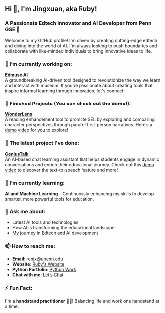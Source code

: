 ## Hi 👋, I'm Jingxuan, aka Ruby!  

### A Passionate **Edtech Innovator** and **AI Developer** from **Penn GSE** 🚀

Welcome to my GitHub profile! I'm driven by creating cutting-edge edtech and diving into the world of AI. I'm always looking to push boundaries and collaborate with like-minded individuals to bring innovative ideas to life. 

### 🔭 **I’m currently working on:**

**[Edmuse AI](https://drive.google.com/file/d/1YXHZisCBtXSicrBWLMO1f958eNmsk1Kw/view?usp=sharing)**  
A groundbreaking AI-driven tool designed to revolutionize the way we learn and interact with museum. If you're passionate about creating tools that inspire informal learning through innovation, let's connect!

### 🎥 **Finished Projects (You can check out the demo!):**  

**[WonderLens](https://docs.google.com/presentation/d/1kyOQ5iugxdEiIgN9TB73dkVqReGhTQHqvHPNb94MMFw/edit#slide=id.g2d691d113be_0_86)**  
A reading enhancement tool to promote SEL by exploring and comparing character perspectives through parallel first-person narratives. Here’s a [demo video](https://www.youtube.com/watch?v=ShKRdSGEL58) for you to explore!

### 💼 **The latest project I've done:**  
**[GeniusTalk](https://github.com/renjx0425/GeniusTalk)**  
An AI-based chat learning assistant that helps students engage in dynamic conversations and enrich their educational journey. Check out this [demo video](https://drive.google.com/file/d/19aNjthw7kfhxsqy2CfLNakI2lrSS7SMI/view?usp=sharing) to discover the text-to-speech feature and more!

### 🌱 **I’m currently learning:**  
**AI and Machine Learning** – Continuously enhancing my skills to develop smarter, more powerful tools for education.

### 💬 **Ask me about:**  
- Latest AI tools and technologies  
- How AI is transforming the educational landscape  
- My journey in Edtech and AI development  

### 📫 **How to reach me:**  
- **Email**: renjx@upenn.edu  
- **Website**: [Ruby's Website](https://ruby-ren.upenn.domains)  
- **Python Portfolio**: [Python Work](https://renjx0425.github.io/EDUC5913-portfolio/)  
- **Chat with me**: [Let’s Chat](https://calendly.com/renjx-upenn/30min?month=2025-01)  

### ⚡ **Fun Fact:**  
I'm a **handstand practitioner** 🧘‍♀️! Balancing life and work one handstand at a time.
